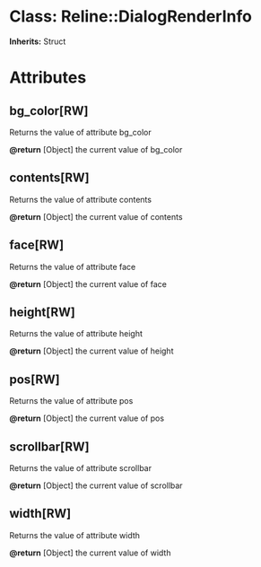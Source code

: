 # Class: Reline::DialogRenderInfo
**Inherits:** Struct
    



# Attributes
## bg_color[RW] [](#attribute-i-bg_color)
Returns the value of attribute bg_color

**@return** [Object] the current value of bg_color

## contents[RW] [](#attribute-i-contents)
Returns the value of attribute contents

**@return** [Object] the current value of contents

## face[RW] [](#attribute-i-face)
Returns the value of attribute face

**@return** [Object] the current value of face

## height[RW] [](#attribute-i-height)
Returns the value of attribute height

**@return** [Object] the current value of height

## pos[RW] [](#attribute-i-pos)
Returns the value of attribute pos

**@return** [Object] the current value of pos

## scrollbar[RW] [](#attribute-i-scrollbar)
Returns the value of attribute scrollbar

**@return** [Object] the current value of scrollbar

## width[RW] [](#attribute-i-width)
Returns the value of attribute width

**@return** [Object] the current value of width


